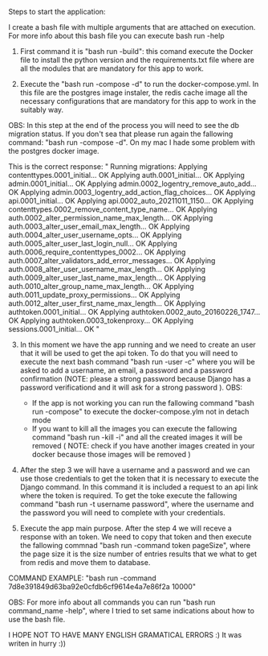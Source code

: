 Steps to start the application:

I create a bash file with multiple arguments that are attached on execution. For more info about this bash file you can execute bash run -help

1. First command it is "bash run -build": this comand execute the Docker file to install the python version
and the requirements.txt file where are all the modules that are mandatory for this app to work.

2. Execute the "bash run -compose -d" to run the docker-compose.yml. In this file are the postgres image instaler, the redis cache image
all the necessary configurations that are mandatory for this app to work in the suitably way.

OBS:
In this step at the end of the process you will need to see the db migration status. If you don't sea that please run again the fallowing command:
"bash run -compose -d". On my mac I hade some problem with the postgres docker image.

This is the correct response:
"
    Running migrations:
      Applying contenttypes.0001_initial... OK
      Applying auth.0001_initial... OK
      Applying admin.0001_initial... OK
      Applying admin.0002_logentry_remove_auto_add... OK
      Applying admin.0003_logentry_add_action_flag_choices... OK
      Applying api.0001_initial... OK
      Applying api.0002_auto_20211011_1150... OK
      Applying contenttypes.0002_remove_content_type_name... OK
      Applying auth.0002_alter_permission_name_max_length... OK
      Applying auth.0003_alter_user_email_max_length... OK
      Applying auth.0004_alter_user_username_opts... OK
      Applying auth.0005_alter_user_last_login_null... OK
      Applying auth.0006_require_contenttypes_0002... OK
      Applying auth.0007_alter_validators_add_error_messages... OK
      Applying auth.0008_alter_user_username_max_length... OK
      Applying auth.0009_alter_user_last_name_max_length... OK
      Applying auth.0010_alter_group_name_max_length... OK
      Applying auth.0011_update_proxy_permissions... OK
      Applying auth.0012_alter_user_first_name_max_length... OK
      Applying authtoken.0001_initial... OK
      Applying authtoken.0002_auto_20160226_1747... OK
      Applying authtoken.0003_tokenproxy... OK
      Applying sessions.0001_initial... OK
"

3. In this moment we have the app running and we need to create an user that it will be used to get the api token.
To do that you will need to execute the next bash command "bash run -user -c" where you will be asked to add a
username, an email, a password and a password confirmation (NOTE: please a strong password because Django has a password verificationd and it will
ask for a strong password ).
OBS:
    - If the app is not working you can run the fallowing command "bash run -compose" to execute the docker-compose.ylm not in detach mode
    - If you want to kill all the images you can execute the fallowing command "bash run -kill -i" and all the created images it will be removed
    ( NOTE: check if you have another images created in your docker because those images will be removed )

4. After the step 3 we will have a username and a password and we can use those credentials to get the token that it is necessary to execute the
Django command. In this command it is included a request to an api link where the token is required. To get the toke execute the fallowing command
"bash run -t username password", where the username and the password you will need to complete with your credentials.

5. Execute the app main purpose. After the step 4 we will receve a response with an token. We need to copy that token and then execute the fallowing commnad
"bash run -command token pageSize", where the page size it is the size number of entries results that we what to get from redis and move them to database.

COMMAND EXAMPLE: "bash run -command 7d8e391849d63ba92e0cfdb6cf9614e4a7e86f2a 10000"


OBS:
For more info about all commands you can run "bash run command_name -help", where I tried to set same indications about how to use the bash file.





I HOPE NOT TO HAVE MANY ENGLISH GRAMATICAL ERRORS :) It was writen in hurry :))
